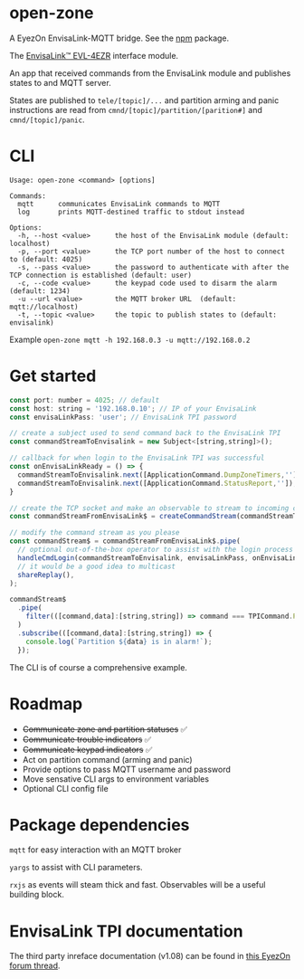 # open-zone

A EyezOn EnvisaLink-MQTT bridge. See the [npm](https://www.npmjs.com/package/@binaryme/open-zone) package.

The [EnvisaLink™ EVL-4EZR](https://www.eyezon.com/evl4.php) interface module.

An app that received commands from the EnvisaLink module and publishes states to and MQTT server.

States are published to `tele/[topic]/...` and partition arming and panic instructions are read from `cmnd/[topic]/partition/[parition#]` and `cmnd/[topic]/panic`.

# CLI

```
Usage: open-zone <command> [options]

Commands:
  mqtt      communicates EnvisaLink commands to MQTT
  log       prints MQTT-destined traffic to stdout instead

Options:
  -h, --host <value>      the host of the EnvisaLink module (default: localhost)
  -p, --port <value>      the TCP port number of the host to connect to (default: 4025)
  -s, --pass <value>      the password to authenticate with after the TCP connection is established (default: user)
  -c, --code <value>      the keypad code used to disarm the alarm (default: 1234)
  -u --url <value>        the MQTT broker URL  (default: mqtt://localhost)
  -t, --topic <value>     the topic to publish states to (default: envisalink)
```

Example `open-zone mqtt -h 192.168.0.3 -u mqtt://192.168.0.2`

# Get started

```JavaScript
const port: number = 4025; // default
const host: string = '192.168.0.10'; // IP of your EnvisaLink
const envisaLinkPass: 'user'; // EnvisaLink TPI password

// create a subject used to send command back to the EnvisaLink TPI
const commandStreamToEnvisalink = new Subject<[string,string]>();

// callback for when login to the EnvisaLink TPI was successful
const onEnvisaLinkReady = () => {
  commandStreamToEnvisalink.next([ApplicationCommand.DumpZoneTimers,'']);
  commandStreamToEnvisalink.next([ApplicationCommand.StatusReport,'']);
}

// create the TCP socket and make an observable to stream to incoming commands
const commandStreamFromEnvisaLink$ = createCommandStream(commandStreamToEnvisalink, host, port);

// modify the command stream as you please
const commandStream$ = commandStreamFromEnvisaLink$.pipe(
  // optional out-of-the-box operator to assist with the login process
  handleCmdLogin(commandStreamToEnvisalink, envisaLinkPass, onEnvisaLinkReady),
  // it would be a good idea to multicast
  shareReplay(),
);

commandStream$
  .pipe(
    filter(([command,data]:[string,string]) => command === TPICommand.PartitionInAlarm),
  )
  .subscribe(([command,data]:[string,string]) => {
    console.log(`Partition ${data} is in alarm!`);
  });
```

The CLI is of course a comprehensive example.

# Roadmap

* ~~Communicate zone and partition statuses~~ ✅
* ~~Communicate trouble indicators~~ ✅
* ~~Communicate keypad indicators~~ ✅
* Act on partition command (arming and panic)
* Provide options to pass MQTT username and password
* Move sensative CLI args to environment variables
* Optional CLI config file

# Package dependencies

`mqtt` for easy interaction with an MQTT broker

`yargs` to assist with CLI parameters.

`rxjs` as events will steam thick and fast. Observables will be a useful building block.

# EnvisaLink TPI documentation

The third party inreface documentation (v1.08) can be found in [this EyezOn forum thread](http://forum.eyez-on.com/FORUM/viewtopic.php?t=301).